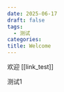```yaml
---
date: 2025-06-17
draft: false
tags:
  - 测试
categories: 
title: Welcome
---
```

欢迎
[[link_test]]

测试1